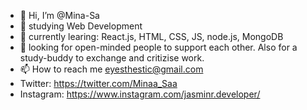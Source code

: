 - 👋 Hi, I’m @Mina-Sa
- 👀 studying Web Development
- 🌱 currently learing: React.js, HTML, CSS, JS, node.js, MongoDB
- 💞️ looking for open-minded people to support each other. Also for a study-buddy to exchange and critizise work.
- 📫 How to reach me eyesthestic@gmail.com 
- Twitter: https://twitter.com/Minaa_Saa
- Instagram: https://www.instagram.com/jasminr.developer/

<!---
Mina-Sa/Mina-Sa is a ✨ special ✨ repository because its `README.md` (this file) appears on your GitHub profile.
You can click the Preview link to take a look at your changes.
--->
